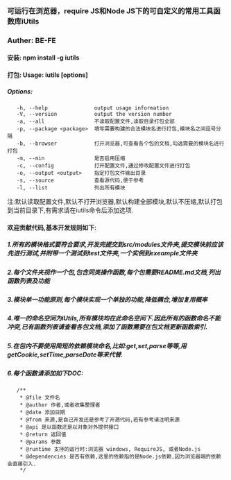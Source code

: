 ### 可运行在浏览器，require JS和Node JS下的可自定义的常用工具函数库iUtils

### Auther: BE-FE


#### 安装: npm install -g iutils 

#### 打包: Usage: iutils [options]

##### Options:

       -h, --help               output usage information
       -V, --version            output the version number
       -a, --all                不读取配置文件,读取目录打包全部
       -p, --package <package>  填写需要构建的合法模块名进行打包,模块名之间逗号分隔
       -b, --browser            打开浏览器,可查看各个包的文档,勾选需要的模块名进行打包
       -m, --min                是否启用压缩
       -c, --config             打开配置文件,通过修改配置文件进行打包
       -o, --output <output>    指定打包文件输出目录
       -s, --source             查看源代码,便于参考
       -l, --list               列出所有模块

注:默认读取配置文件,默认不打开浏览器,默认构建全部模块,默认不压缩,默认打包到当前目录下,有需求请在iutils命令后添加选项.






#### 欢迎贡献代码,基本开发规则如下:
##### 1.所有的模块格式要符合要求,开发完提交到src/modules文件夹,提交模块前应该先进行测试,并附带一个测试到test文件夹,一个实例到exeample文件夹
##### 2.每个文件夹视作一个包,包含同类操作函数,每个包需要README.md文档,列出函数列表及功能
##### 3.模块单一功能原则,每个模块实现一个单独的功能,降低耦合,增加复用概率
##### 4.唯一的命名空间为iUtils,所有模块均在此命名空间下.因此所有的函数命名不能冲突,已有函数列表请查看各包文档,添加了函数需要在包文档更新函数索引.
##### 5.在包内不要使用简短的依赖模块命名,比如:get,set,parse等等,用getCookie,setTime,parseDate等来代替.
##### 6.每个函数请添加如下DOC:
       /**
        * @file 文件名
        * @auther 作者,或者收集整理者
        * @date 添加日期
        * @from 来源,是自己开发还是参考了开源代码,若有参考请注明来源
        * @api 是以函数还是以对象对外提供接口
        * @return 返回值
        * @params 参数
        * @runtime 支持的运行时:浏览器 windows, RequireJS, 或者Node.js
        * @dependencies 是否有依赖,这里的依赖指的是Node.js依赖,因为浏览器端的依赖会直接引入.
        */

